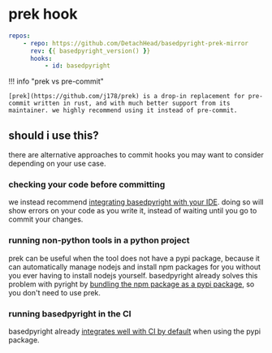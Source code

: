 # prek hook

<!-- prevent macro syntax from getting formatted  -->
<!-- prettier-ignore -->
```yaml title=".pre-commit-config.yaml"
repos:
    - repo: https://github.com/DetachHead/basedpyright-prek-mirror
      rev: {{ basedpyright_version() }}
      hooks:
          - id: basedpyright
```

!!! info "prek vs pre-commit"

    [prek](https://github.com/j178/prek) is a drop-in replacement for pre-commit written in rust, and with much better support from its maintainer. we highly recommend using it instead of pre-commit.

## should i use this?

there are alternative approaches to commit hooks you may want to consider depending on your use case.

### checking your code before committing

we instead recommend [integrating basedpyright with your IDE](./ides.md). doing so will show errors on your code as you write it, instead of waiting until you go to commit your changes.

### running non-python tools in a python project

prek can be useful when the tool does not have a pypi package, because it can automatically manage nodejs and install npm packages for you without you ever having to install nodejs yourself. basedpyright already solves this problem with pyright by [bundling the npm package as a pypi package](../benefits-over-pyright/pypi-package-vscode-pinning.md), so you don't need to use prek.

### running basedpyright in the CI

basedpyright already [integrates well with CI by default](../benefits-over-pyright/improved-ci-integration.md) when using the pypi package.
